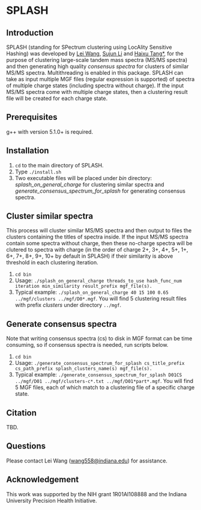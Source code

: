 # SPLASH 


## Introduction
SPLASH (standing for SPectrum clustering using LocAlity Sensitive Hashing) was developed by [Lei Wang](mailto:wang558@indiana.edu), [Sujun Li](https://scholar.google.com/citations?user=y4keCocAAAAJ&hl=en) and [Haixu Tang*](https://www.sice.indiana.edu/all-people/profile.html?profile_id=308), for the purpose of clustering large-scale tandem mass spectra (MS/MS spectra) and then generating high quality *consensus spectra* for clusters of similar MS/MS spectra. Multithreading is enabled in this package.
SPLASH can take as input multiple MGF files (regular expression is supported) of spectra of multiple charge states (including spectra without charge). If the input MS/MS spectra come with multiple charge states, then a clustering result file will be created for each charge state. 
## Prerequisites
g++ with version 5.1.0+ is required.

## Installation
1. `cd` to the main directory of SPLASH.
2. Type `./install.sh`
3. Two executable files will be placed under *bin* directory: *splash_on_general_charge* for clustering similar spectra and *generate_consensus_spectrum_for_splash* for generating consensus spectra.

## Cluster similar spectra
This process will cluster similar MS/MS spectra and then output to files the clusters containing the titles of spectra inside. If the input MS/MS spectra contain some spectra without charge, then these no-charge spectra will be clutered to spectra with charge (in the order of charge 2+, 3+, 4+, 5+, 1+, 6+, 7+, 8+, 9+, 10+ by default in SPLASH) if their similarity is above threshold in each clustering iteration. 
1. `cd bin`
2. Usage: `./splash_on_general_charge threads_to_use hash_func_num iteration min_similarity result_prefix mgf_file(s).`
3. Typical example: `./splash_on_general_charge 40 15 100 0.65 ../mgf/clusters ../mgf/D0*.mgf`. You will find 5 clustering result files with prefix *clusters* under directory `../mgf`.

## Generate consensus spectra
Note that writing consensus spectra (cs) to disk in MGF format can be time consuming, so if consensus spectra is needed, run scripts below.
1. `cd bin`
2. Usage: `./generate_consensus_spectrum_for_splash cs_title_prefix cs_path_prefix splash_clusters_name(s) mgf_file(s).`
3. Typical example: `./generate_consensus_spectrum_for_splash D01CS ../mgf/D01 ../mgf/clusters-c*.txt ../mgf/D01*part*.mgf`. You will find 5 MGF files, each of which match to a clustering file of a specific charge state.

## Citation
TBD.

## Questions
Please contact Lei Wang (wang558@indiana.edu) for assistance.
## Acknowledgement
This work was supported by the NIH grant 1R01AI108888 and the Indiana University Precision Health Initiative.
